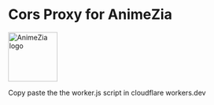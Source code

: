 # Cors Proxy for AnimeZia
<img src="https://animezia.com/_next/image?url=%2Flogo.webp&w=1920&q=75" align="centre" alt="AnimeZia logo" style="height: 100px; width:100px;"/>

Copy paste the the worker.js script in cloudflare workers.dev
